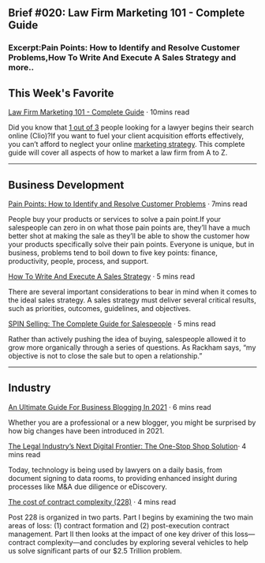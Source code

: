 
## Brief #020: Law Firm Marketing 101 - Complete Guide

### Excerpt:Pain Points: How to Identify and Resolve Customer Problems,How To Write And Execute A Sales Strategy and more..

## This Week's Favorite

[Law Firm Marketing 101 - Complete Guide](https://rankings.io/law-firm-marketing/) · 10mins read 

Did you know that [1 out of 3](https://www.clio.com/blog/legal-marketing-statistics/) people looking for a lawyer begins their search online (Clio)?If you want to fuel your client acquisition efforts effectively, you can’t afford to neglect your online [marketing strategy](https://www.legalinkmagazine.com/personal-injury-marketing/). This complete guide will cover all aspects of how to market a law firm from A to Z.

----

## Business Development

[Pain Points: How to Identify and Resolve Customer Problems](https://mailshake.com/blog/pain-points/) · 7mins read

People buy your products or services to solve a pain point.If your salespeople can zero in on what those pain points are, they’ll have a much better shot at making the sale as they’ll be able to show the customer how your products specifically solve their pain points. Everyone is unique, but in business, problems tend to boil down to five key points: finance, productivity, people, process, and support.

[How To Write And Execute A Sales Strategy]() · 5 mins read

There are several important considerations to bear in mind when it comes to the ideal sales strategy. A sales strategy must deliver several critical results, such as priorities, outcomes, guidelines, and objectives.

[SPIN Selling: The Complete Guide for Salespeople](https://mailshake.com/blog/spin-selling/) · 5 mins read

Rather than actively pushing the idea of buying, salespeople allowed it to grow more organically through a series of questions. As Rackham says, “my objective is not to close the sale but to open a relationship.”


----

## Industry

[An Ultimate Guide For Business Blogging In 2021](https://www.influencive.com/an-ultimate-guide-for-business-blogging-in-2021/) · 6 mins read

Whether you are a professional or a new blogger, you might be surprised by how big changes have been introduced in 2021.

[The Legal Industry’s Next Digital Frontier: The One-Stop Shop Solution](https://www.lawyer-monthly.com/2021/04/the-legal-industrys-next-digital-frontier-the-one-stop-shop-solution/)· 4 mins read

Today, technology is being used by lawyers on a daily basis, from document signing to data rooms, to providing enhanced insight during processes like M&A due diligence or eDiscovery.

[The cost of contract complexity (228)](https://www.legalevolution.org/2021/03/the-cost-of-contract-complexity-228/) · 4 mins read

Post 228 is organized in two parts. Part I begins by examining the two main areas of loss: (1) contract formation and (2) post-execution contract management. Part II then looks at the impact of one key driver of this loss—contract complexity—and concludes by exploring several vehicles to help us solve significant parts of our $2.5 Trillion problem.







